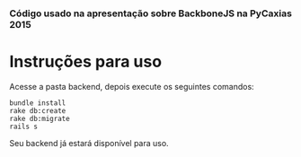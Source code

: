 ### Código usado na apresentação sobre BackboneJS na PyCaxias 2015  

Instruções para uso  
===================  
Acesse a pasta backend, depois execute os seguintes comandos:
<pre><code>bundle install  
rake db:create
rake db:migrate
rails s
</pre></code>  
Seu backend já estará disponível para uso.
